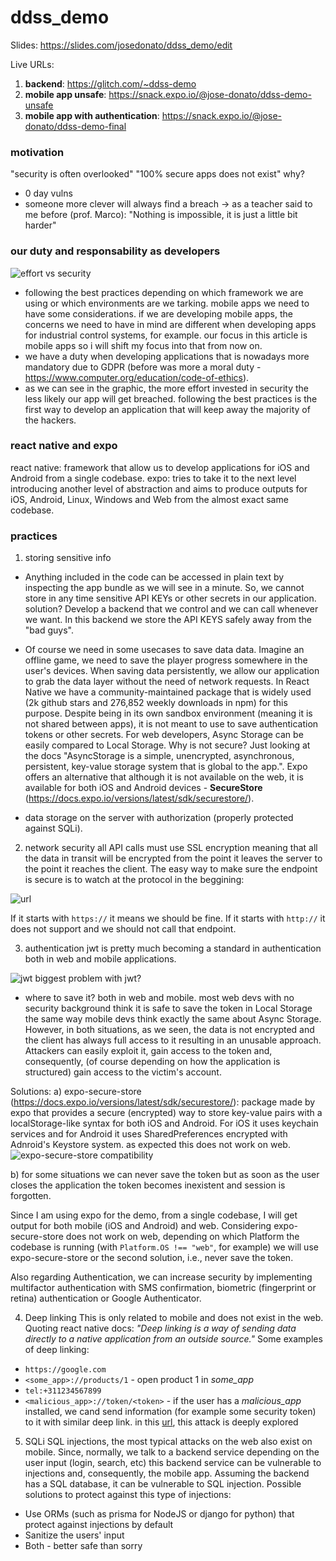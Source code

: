 # ddss_demo
Slides: https://slides.com/josedonato/ddss_demo/edit

Live URLs:
1. **backend**: https://glitch.com/~ddss-demo
2. **mobile app unsafe**: https://snack.expo.io/@jose-donato/ddss-demo-unsafe
3. **mobile app with authentication**: https://snack.expo.io/@jose-donato/ddss-demo-final
 
### **motivation**
"security is often overlooked"
"100% secure apps does not exist" why?
- 0 day vulns
- someone more clever will always find a breach -> as a teacher said to me before (prof. Marco): "Nothing is impossible, it is just a little bit harder"

### **our duty and responsability as developers**
![effort vs security](https://reactnative.dev/docs/assets/d_security_chart.svg)

- following the best practices depending on which framework we are using or which environments are we tarking. mobile apps we need to have some considerations. if we are developing mobile apps, the concerns we need to have in mind are different when developing apps for industrial control systems, for example. our focus in this article is mobile apps so i will shift my focus into that from now on.
- we have a duty when developing applications that is nowadays more mandatory due to GDPR (before was more a moral duty - https://www.computer.org/education/code-of-ethics). 
- as we can see in the graphic, the more effort invested in security the less likely our app will get breached. following the best practices is the first way to develop an application that will keep away the majority of the hackers.

### **react native and expo**

react native: framework that allow us to develop applications for iOS and Android from a single codebase.
expo: tries to take it to the next level introducing another level of abstraction and aims to produce outputs for iOS, Android, Linux, Windows and Web from the almost exact same codebase.

### **practices**

1. storing sensitive info
- Anything included in the code can be accessed in plain text by inspecting the app bundle as we will see in a minute. So, we cannot store in any time sensitive API KEYs or other secrets in our application. solution? Develop a backend that we control and we can call whenever we want. In this backend we store the API KEYS safely away from the "bad guys". 

- Of course we need in some usecases to save data data. Imagine an offline game, we need to save the player progress somewhere in the user's devices. When saving data persistently, we allow our application to grab the data layer without the need of network requests. In React Native we have a community-maintained package that is widely used (2k github stars and 276,852 weekly downloads in npm) for this purpose. Despite being in its own sandbox environment (meaning it is not shared between apps), it is not meant to use to save authentication tokens or other secrets. For web developers, Async Storage can be easily compared to Local Storage. Why is not secure? Just looking at the docs "AsyncStorage is a simple, unencrypted, asynchronous, persistent, key-value storage system that is global to the app.". Expo offers an alternative that although it is not available on the web, it is available for both iOS and Android devices - **SecureStore** (https://docs.expo.io/versions/latest/sdk/securestore/).

- data storage on the server with authorization (properly protected against SQLi).

2. network security
all API calls must use SSL encryption meaning that all the data in transit will be encrypted from the point it leaves the server to the point it reaches the client. The easy way to make sure the endpoint is secure is to watch at the protocol in the beggining:

![url](https://cdn.ttgtmedia.com/rms/onlineimages/networking-basic_url_structure.png)

If it starts with `https://` it means we should be fine. If it starts with `http://` it does not support and we should not call that endpoint.

3. authentication
jwt is pretty much becoming a standard in authentication both in web and mobile applications.

![jwt](https://foreverframe.net/wp-content/uploads/2017/04/jwt-diagram.png)
biggest problem with jwt?
- where to save it? both in web and mobile.
most web devs with no security background think it is safe to save the token in Local Storage the same way mobile devs think exactly the same about Async Storage. However, in both situations, as we seen, the data is not encrypted and the client has always full access to it resulting in an unusable approach. Attackers can easily exploit it, gain access to the token and, consequently, (of course depending on how the application is structured) gain access to the victim's account. 

Solutions: 
a) expo-secure-store (https://docs.expo.io/versions/latest/sdk/securestore/): package made by expo that provides a secure (encrypted) way to store key-value pairs with a localStorage-like syntax for both iOS and Android. For iOS it uses keychain services and for Android it uses SharedPreferences encrypted with Adnroid's Keystore system. as expected this does not work on web.
![expo-secure-store compatibility](https://i.imgur.com/GsJpbRU.png)

b) for some situations we can never save the token but as soon as the user closes the application the token becomes inexistent and session is forgotten. 

Since I am using expo for the demo, from a single codebase, I will get output for both mobile (iOS and Android) and web. Considering expo-secure-store does not work on web, depending on which Platform the codebase is running (with `Platform.OS !== "web"`, for example) we will use expo-secure-store or the second solution, i.e., never save the token.


Also regarding Authentication, we can increase security by implementing multifactor authentication with SMS confirmation, biometric (fingerprint or retina) authentication or Google Authenticator.


4. Deep linking
This is only related to mobile and does not exist in the web.
Quoting react native docs:
*"Deep linking is a way of sending data directly to a native application from an outside source."*
Some examples of deep linking:
- `https://google.com`
- `<some_app>://products/1` - open product 1 in *some_app*
- `tel:+311234567899`
- `<malicious_app>://token/<token>` - if the user has a *malicious_app* installed, we cand send information (for example some security token) to it with similar deep link. in this [url](https://blog.trendmicro.com/trendlabs-security-intelligence/ios-url-scheme-susceptible-to-hijacking/), this attack is deeply explored



5. SQLi
SQL injections, the most typical attacks on the web also exist on mobile. Since, normally, we talk to a backend service depending on the user input (login, search, etc) this backend service can be vulnerable to injections and, consequently, the mobile app. Assuming the backend has a SQL database, it can be vulnerable to SQL injection. Possible solutions to protect against this type of injections:
- Use ORMs (such as prisma for NodeJS or django for python) that protect against injections by default
- Sanitize the users' input
- Both - better safe than sorry

